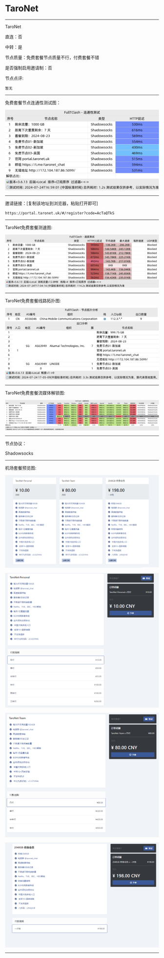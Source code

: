 # TaroNet

-------------------------

TaroNet

直连：否

中转：是

节点质量：免费套餐节点质量不行，付费套餐不错

是否强制启用邀请制：否

节点点评:

    暂无

-------------------------

免费套餐节点连通性测试图：

![image](/img/21.png)

-------------------------

邀请链接：[复制该地址到浏览器，粘贴打开即可]

    https://portal.taronet.uk/#/register?code=AcTaQTkS

-------------------------

TaroNet免费套餐测速图:

![image](/img/22.png)

-------------------------

TaroNet免费套餐线路拓扑图:

![image](/img/23.png)

-------------------------

TaroNet免费套餐流媒体解锁图:

![image](/img/24.png)

-------------------------

节点协议：

Shadowsocks

-------------------------

机场套餐预览图:

![image](/price/TaroNet/1.png)

![image](/price/TaroNet/2.png)

![image](/price/TaroNet/3.png)

![image](/price/TaroNet/4.png)

-------------------------
